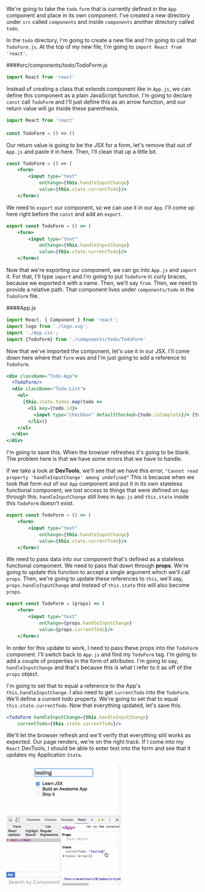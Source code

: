 We're going to take the `todo` `form` that is currently defined in the `App` component and place in its own component. I've created a new directory under `src` called `components` and inside `components` another directory called `todo`.

In the `todo` directory, I'm going to create a new file and I'm going to call that `TodoForm.js`. At the top of my new file, I'm going to `import React from 'react'`.

####src/components/todo/TodoForm.js
```jsx
import React from 'react'
```

Instead of creating a class that extends component like in `App.js`, we can define this component as a plain JavaScript function. I'm going to declare `const` call `TodoForm` and I'll just define this as an arrow function, and our return value will go inside these parenthesis. 

```jsx
import React from 'react'

const TodoForm = () => ()
```

Our return value is going to be the JSX for a form, let's remove that out of `App.js` and paste it in here. Then, I'll clean that up a little bit.

```jsx
const TodoForm = () => (
    <form>
        <input type="text" 
            onChange={this.handleInputChange} 
            value={this.state.currentTodo}/>
    </form>)
```

We need to `export` our component, so we can use it in our `App`. I'll come up here right before the `const` and add an `export`. 

```jsx
export const TodoForm = () => (
    <form>
        <input type="text" 
            onChange={this.handleInputChange} 
            value={this.state.currentTodo}/>
    </form>)
```

Now that we're exporting our component, we can go into `App.js` and `import` it. For that, I'll type `import` and I'm going to put `TodoForm` in curly braces, because we exported it with a name. Then, we'll say `from`. Then, we need to provide a relative path. That component lives under `components/todo` in the `TodoForm` file. 

####App.js
```jsx
import React, { Component } from 'react';
import logo from './logo.svg';
import './App.css';
import {TodoForm} from './components/todo/TodoForm'
```

Now that we've imported the component, let's use it in our JSX. I'll come down here where that `form` was and I'm just going to add a reference to `TodoForm`.

```jsx
<div className="Todo-App">
  <TodoForm/>
  <div className="Todo-List">
    <ul>
      {this.state.todos.map(todo =>
        <li key={todo.id}>
          <input type="checkbox" defaultChecked={todo.isComplete}/> {todo.name}
        </li>)}
    </ul>
  </div>
</div>
```

I'm going to save this. When the browser refreshes it's going to be blank. The problem here is that we have some errors that we have to handle.

If we take a look at **DevTools**, we'll see that we have this error, `"Cannot read property 'handleInputChange' among undefined"` This is because when we took that form out of our `App` component and put it in its own stateless functional component, we lost access to things that were defined on `App` through this. `handleInputChange` still lives in `App.js` and `this.state` inside this `TodoForm` doesn't exist.

```jsx
export const TodoForm = () => (
    <form>
        <input type="text" 
            onChange={this.handleInputChange} 
            value={this.state.currentTodo}/>
    </form>)
```

We need to pass data into our component that's defined as a stateless functional component. We need to pass that down through **props**. We're going to update this function to accept a single argument which we'll call `props`. Then, we're going to update these references to `this`, we'll say, `props.handleInputChange` and instead of `this.state` this will also become `props`.

```jsx
export const TodoForm = (props) => (
    <form>
        <input type="text" 
            onChange={props.handleInputChange} 
            value={props.currentTodo}/>
    </form>)
```

In order for this update to work, I need to pass these props into the `TodoForm` component. I'll switch back to `App.js` and find my `TodoForm` tag. I'm going to add a couple of properties in the form of attributes. I'm going to say, `handleInputChange` and that's because this is what I refer to it as off of the `props` object.

I'm going to set that to equal a reference to the App's `this.handleInputChange`. I also need to get `currentTodo` into the `TodoForm`. We'll define a current todo property. We're going to set that to equal `this.state.currentTodo`. Now that everything updated, let's save this.

```jsx
<TodoForm handleInputChange={this.handleInputChange}
    currentTodo={this.state.currentTodo}/>
```

We'll let the browser refresh and we'll verify that everything still works as expected. Our page renders, we're on the right track. If I come into my `React` DevTools, I should be able to enter text into the form and see that it updates my Application `State`.

![Input and state linked](../images/react-create-a-stateless-functional-component-for-an-input-form-input-and-state-linked.png)